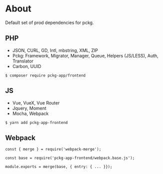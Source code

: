 # About
Default set of prod dependencies for pckg.

## PHP
 - JSON, CURL, GD, Intl, mbstring, XML, ZIP
 - Pckg: Framework, Migrator, Manager, Queue, Helpers (JS/LESS), Auth, Translator
 - Carbon, UUID

`$ composer require pckg-app/frontend`

## JS
 - Vue, VueX, Vue Router
 - Jquery, Moment
 - Mocha, Webpack 
 
`$ yarn add pckg-app-frontend`

## Webpack
`const { merge } = require('webpack-merge');`

`const base = require('pckg-app-frontend/webpack.base.js');`

`module.exports = merge(base, { entry: { ... }});`
